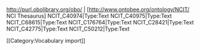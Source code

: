 <!-- MediaWiki:Smw_import_NCIT -->
http://purl.obolibrary.org/obo/ | [http://www.ontobee.org/ontology/NCIT/ NCI Thesaurus]
 NCIT_C40974|Type:Text
 NCIT_C40975|Type:Text
 NCIT_C68615|Type:Text
 NCIT_C176764|Type:Text
 NCIT_C28421|Type:Text
 NCIT_C42775|Type:Text
 NCIT_C50212|Type:Text

[[Category:Vocabulary import]]
